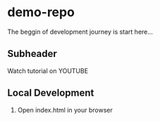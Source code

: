 # demo-repo

The beggin of development journey is start here...

## Subheader

Watch tutorial on YOUTUBE

## Local Development

1. Open index.html in your browser
